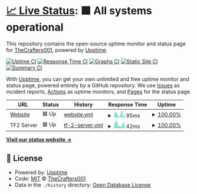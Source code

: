 # [📈 Live Status](https://TheCrafters001.github.io/status): <!--live status--> **🟩 All systems operational**

This repository contains the open-source uptime monitor and status page for [TheCrafters001](http://thecrafters001.github.io/?ref=github), powered by [Upptime](https://github.com/upptime/upptime).

[![Uptime CI](https://github.com/TheCrafters001/status/workflows/Uptime%20CI/badge.svg)](https://github.com/TheCrafters001/status/actions?query=workflow%3A%22Uptime+CI%22)
[![Response Time CI](https://github.com/TheCrafters001/status/workflows/Response%20Time%20CI/badge.svg)](https://github.com/TheCrafters001/status/actions?query=workflow%3A%22Response+Time+CI%22)
[![Graphs CI](https://github.com/TheCrafters001/status/workflows/Graphs%20CI/badge.svg)](https://github.com/TheCrafters001/status/actions?query=workflow%3A%22Graphs+CI%22)
[![Static Site CI](https://github.com/TheCrafters001/status/workflows/Static%20Site%20CI/badge.svg)](https://github.com/TheCrafters001/status/actions?query=workflow%3A%22Static+Site+CI%22)
[![Summary CI](https://github.com/TheCrafters001/status/workflows/Summary%20CI/badge.svg)](https://github.com/TheCrafters001/status/actions?query=workflow%3A%22Summary+CI%22)

With [Upptime](https://upptime.js.org), you can get your own unlimited and free uptime monitor and status page, powered entirely by a GitHub repository. We use [Issues](https://github.com/TheCrafters001/status/issues) as incident reports, [Actions](https://github.com/TheCrafters001/status/actions) as uptime monitors, and [Pages](https://TheCrafters001.github.io/status) for the status page.

<!--start: status pages-->
<!-- This summary is generated by Upptime (https://github.com/upptime/upptime) -->
<!-- Do not edit this manually, your changes will be overwritten -->
<!-- prettier-ignore -->
| URL | Status | History | Response Time | Uptime |
| --- | ------ | ------- | ------------- | ------ |
| <img alt="" src="https://icons.duckduckgo.com/ip3/thecrafters001.github.io.ico" height="13"> [Website](https://thecrafters001.github.io) | 🟩 Up | [website.yml](https://github.com/TheCrafters001/status/commits/HEAD/history/website.yml) | <details><summary><img alt="Response time graph" src="./graphs/website/response-time-week.png" height="20"> 95ms</summary><br><a href="https://TheCrafters001.github.io/status/history/website"><img alt="Response time 86" src="https://img.shields.io/endpoint?url=https%3A%2F%2Fraw.githubusercontent.com%2FTheCrafters001%2Fstatus%2FHEAD%2Fapi%2Fwebsite%2Fresponse-time.json"></a><br><a href="https://TheCrafters001.github.io/status/history/website"><img alt="24-hour response time 56" src="https://img.shields.io/endpoint?url=https%3A%2F%2Fraw.githubusercontent.com%2FTheCrafters001%2Fstatus%2FHEAD%2Fapi%2Fwebsite%2Fresponse-time-day.json"></a><br><a href="https://TheCrafters001.github.io/status/history/website"><img alt="7-day response time 95" src="https://img.shields.io/endpoint?url=https%3A%2F%2Fraw.githubusercontent.com%2FTheCrafters001%2Fstatus%2FHEAD%2Fapi%2Fwebsite%2Fresponse-time-week.json"></a><br><a href="https://TheCrafters001.github.io/status/history/website"><img alt="30-day response time 76" src="https://img.shields.io/endpoint?url=https%3A%2F%2Fraw.githubusercontent.com%2FTheCrafters001%2Fstatus%2FHEAD%2Fapi%2Fwebsite%2Fresponse-time-month.json"></a><br><a href="https://TheCrafters001.github.io/status/history/website"><img alt="1-year response time 86" src="https://img.shields.io/endpoint?url=https%3A%2F%2Fraw.githubusercontent.com%2FTheCrafters001%2Fstatus%2FHEAD%2Fapi%2Fwebsite%2Fresponse-time-year.json"></a></details> | <details><summary><a href="https://TheCrafters001.github.io/status/history/website">100.00%</a></summary><a href="https://TheCrafters001.github.io/status/history/website"><img alt="All-time uptime 100.00%" src="https://img.shields.io/endpoint?url=https%3A%2F%2Fraw.githubusercontent.com%2FTheCrafters001%2Fstatus%2FHEAD%2Fapi%2Fwebsite%2Fuptime.json"></a><br><a href="https://TheCrafters001.github.io/status/history/website"><img alt="24-hour uptime 100.00%" src="https://img.shields.io/endpoint?url=https%3A%2F%2Fraw.githubusercontent.com%2FTheCrafters001%2Fstatus%2FHEAD%2Fapi%2Fwebsite%2Fuptime-day.json"></a><br><a href="https://TheCrafters001.github.io/status/history/website"><img alt="7-day uptime 100.00%" src="https://img.shields.io/endpoint?url=https%3A%2F%2Fraw.githubusercontent.com%2FTheCrafters001%2Fstatus%2FHEAD%2Fapi%2Fwebsite%2Fuptime-week.json"></a><br><a href="https://TheCrafters001.github.io/status/history/website"><img alt="30-day uptime 100.00%" src="https://img.shields.io/endpoint?url=https%3A%2F%2Fraw.githubusercontent.com%2FTheCrafters001%2Fstatus%2FHEAD%2Fapi%2Fwebsite%2Fuptime-month.json"></a><br><a href="https://TheCrafters001.github.io/status/history/website"><img alt="1-year uptime 100.00%" src="https://img.shields.io/endpoint?url=https%3A%2F%2Fraw.githubusercontent.com%2FTheCrafters001%2Fstatus%2FHEAD%2Fapi%2Fwebsite%2Fuptime-year.json"></a></details>
| <img alt="" src="https://steamcdn-a.akamaihd.net/apps/tf2/blog/images/favicon.ico" height="13"> TF2 Server | 🟩 Up | [tf-2-server.yml](https://github.com/TheCrafters001/status/commits/HEAD/history/tf-2-server.yml) | <details><summary><img alt="Response time graph" src="./graphs/tf-2-server/response-time-week.png" height="20"> 42ms</summary><br><a href="https://TheCrafters001.github.io/status/history/tf-2-server"><img alt="Response time 40" src="https://img.shields.io/endpoint?url=https%3A%2F%2Fraw.githubusercontent.com%2FTheCrafters001%2Fstatus%2FHEAD%2Fapi%2Ftf-2-server%2Fresponse-time.json"></a><br><a href="https://TheCrafters001.github.io/status/history/tf-2-server"><img alt="24-hour response time 20" src="https://img.shields.io/endpoint?url=https%3A%2F%2Fraw.githubusercontent.com%2FTheCrafters001%2Fstatus%2FHEAD%2Fapi%2Ftf-2-server%2Fresponse-time-day.json"></a><br><a href="https://TheCrafters001.github.io/status/history/tf-2-server"><img alt="7-day response time 42" src="https://img.shields.io/endpoint?url=https%3A%2F%2Fraw.githubusercontent.com%2FTheCrafters001%2Fstatus%2FHEAD%2Fapi%2Ftf-2-server%2Fresponse-time-week.json"></a><br><a href="https://TheCrafters001.github.io/status/history/tf-2-server"><img alt="30-day response time 35" src="https://img.shields.io/endpoint?url=https%3A%2F%2Fraw.githubusercontent.com%2FTheCrafters001%2Fstatus%2FHEAD%2Fapi%2Ftf-2-server%2Fresponse-time-month.json"></a><br><a href="https://TheCrafters001.github.io/status/history/tf-2-server"><img alt="1-year response time 40" src="https://img.shields.io/endpoint?url=https%3A%2F%2Fraw.githubusercontent.com%2FTheCrafters001%2Fstatus%2FHEAD%2Fapi%2Ftf-2-server%2Fresponse-time-year.json"></a></details> | <details><summary><a href="https://TheCrafters001.github.io/status/history/tf-2-server">100.00%</a></summary><a href="https://TheCrafters001.github.io/status/history/tf-2-server"><img alt="All-time uptime 100.00%" src="https://img.shields.io/endpoint?url=https%3A%2F%2Fraw.githubusercontent.com%2FTheCrafters001%2Fstatus%2FHEAD%2Fapi%2Ftf-2-server%2Fuptime.json"></a><br><a href="https://TheCrafters001.github.io/status/history/tf-2-server"><img alt="24-hour uptime 100.00%" src="https://img.shields.io/endpoint?url=https%3A%2F%2Fraw.githubusercontent.com%2FTheCrafters001%2Fstatus%2FHEAD%2Fapi%2Ftf-2-server%2Fuptime-day.json"></a><br><a href="https://TheCrafters001.github.io/status/history/tf-2-server"><img alt="7-day uptime 100.00%" src="https://img.shields.io/endpoint?url=https%3A%2F%2Fraw.githubusercontent.com%2FTheCrafters001%2Fstatus%2FHEAD%2Fapi%2Ftf-2-server%2Fuptime-week.json"></a><br><a href="https://TheCrafters001.github.io/status/history/tf-2-server"><img alt="30-day uptime 100.00%" src="https://img.shields.io/endpoint?url=https%3A%2F%2Fraw.githubusercontent.com%2FTheCrafters001%2Fstatus%2FHEAD%2Fapi%2Ftf-2-server%2Fuptime-month.json"></a><br><a href="https://TheCrafters001.github.io/status/history/tf-2-server"><img alt="1-year uptime 100.00%" src="https://img.shields.io/endpoint?url=https%3A%2F%2Fraw.githubusercontent.com%2FTheCrafters001%2Fstatus%2FHEAD%2Fapi%2Ftf-2-server%2Fuptime-year.json"></a></details>

<!--end: status pages-->

[**Visit our status website →**](https://TheCrafters001.github.io/status)

## 📄 License

- Powered by: [Upptime](https://github.com/upptime/upptime)
- Code: [MIT](./LICENSE) © [TheCrafters001](http://thecrafters001.github.io/?ref=github)
- Data in the `./history` directory: [Open Database License](https://opendatacommons.org/licenses/odbl/1-0/)

